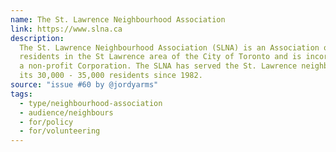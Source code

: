 ```yaml
---
name: The St. Lawrence Neighbourhood Association
link: https://www.slna.ca
description:
  The St. Lawrence Neighbourhood Association (SLNA) is an Association of
  residents in the St Lawrence area of the City of Toronto and is incorporated as
  a non-profit Corporation. The SLNA has served the St. Lawrence neighbourhood and
  its 30,000 - 35,000 residents since 1982.
source: "issue #60 by @jordyarms"
tags:
  - type/neighbourhood-association
  - audience/neighbours
  - for/policy
  - for/volunteering
---
```


<!-- Community added from GitHub issue #60 -->
